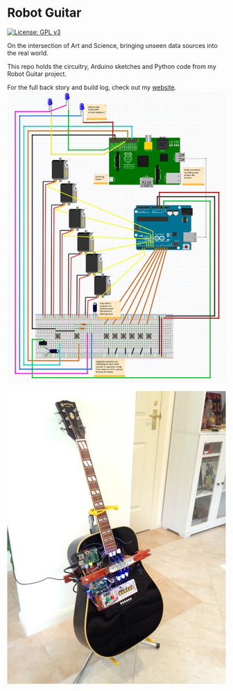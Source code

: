 # Robot Guitar
[![License: GPL v3](https://img.shields.io/badge/License-GPLv3-blue.svg)](https://www.gnu.org/licenses/gpl-3.0)
  
On the intersection of Art and Science, bringing unseen data sources into the real world.

This repo holds the circuitry, Arduino sketches and Python code from my Robot Guitar project.  

For the full back story and build log, check out my [website](https://dataviz.com.au/2018/05/16/robot-guitar-bringing-unseen-data-sources-into-the-real-world/).
![alt text](https://github.com/benjeems/Robot-Guitar/blob/master/images/breadboard_8001.jpg "Robot guitar circuitry")

![alt text](https://github.com/benjeems/Robot-Guitar/blob/master/images/8_8001.jpg "Robot guitar")
